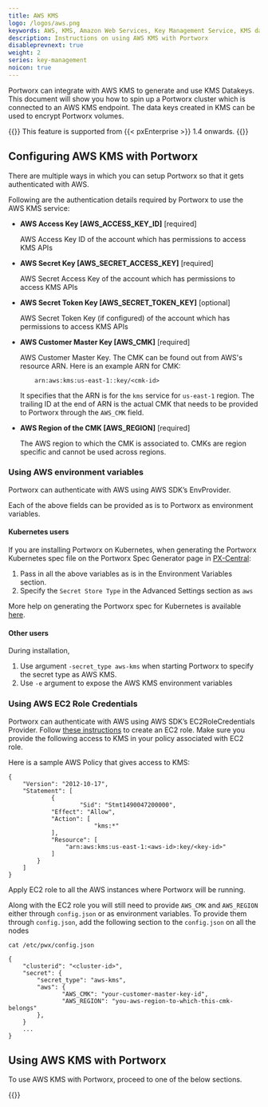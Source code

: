 ```yaml
---
title: AWS KMS
logo: /logos/aws.png
keywords: AWS, KMS, Amazon Web Services, Key Management Service, KMS datakeys, Volume Encryption, Cloud Credentials
description: Instructions on using AWS KMS with Portworx
disableprevnext: true
weight: 2
series: key-management
noicon: true
---
```


Portworx can integrate with AWS KMS to generate and use KMS Datakeys. This document will show you how to spin up a Portworx cluster which is connected to an AWS KMS endpoint. The data keys created in KMS can be used to encrypt Portworx volumes.

{{<info>}}
This feature is supported from {{< pxEnterprise >}} 1.4 onwards.
{{</info>}}

## Configuring AWS KMS with Portworx

There are multiple ways in which you can setup Portworx so that it gets authenticated with AWS.

Following are the authentication details required by Portworx to use the AWS KMS service:

- **AWS Access Key [AWS_ACCESS_KEY_ID]** [required]

    AWS Access Key ID of the account which has permissions to access KMS APIs

- **AWS Secret Key [AWS_SECRET_ACCESS_KEY]** [required]

    AWS Secret Access Key of the account which has permissions to access KMS APIs

- **AWS Secret Token Key [AWS_SECRET_TOKEN_KEY]** [optional]

    AWS Secret Token Key (if configured) of the account which has permissions to access KMS APIs

- **AWS Customer Master Key [AWS_CMK]** [required]

    AWS Customer Master Key.
    The CMK can be found out from AWS's resource ARN. Here is an example ARN for CMK:
    ```
        arn:aws:kms:us-east-1::key/<cmk-id>
    ```
    It specifies that the ARN is for the `kms` service for `us-east-1` region.
    The trailing ID at the end of ARN is the actual CMK that needs to be provided to Portworx through the `AWS_CMK` field.

- **AWS Region of the CMK [AWS_REGION]**  [required]

    The AWS region to which the CMK is associated to. CMKs are region specific and cannot be used across regions.

### Using AWS environment variables

Portworx can authenticate with AWS using AWS SDK’s EnvProvider.

Each of the above fields can be provided as is to Portworx as environment variables.

#### Kubernetes users

If you are installing Portworx on Kubernetes, when generating the Portworx Kubernetes spec file on the Portworx Spec Generator page in [PX-Central](https://central.portworx.com):

1. Pass in all the above variables as is in the Environment Variables section.
2. Specify the `Secret Store Type` in the Advanced Settings section as `aws`

 More help on generating the Portworx spec for Kubernetes is available [here](/portworx-install-with-kubernetes).


#### Other users

During installation,

1. Use argument `-secret_type aws-kms` when starting Portworx to specify the secret type as AWS KMS.
2. Use `-e` argument to expose the AWS KMS environment variables


### Using AWS EC2 Role Credentials

Portworx can authenticate with AWS using AWS SDK’s EC2RoleCredentials Provider. Follow [these instructions](http://docs.aws.amazon.com/AWSEC2/latest/UserGuide/iam-roles-for-amazon-ec2.html) to create an EC2 role. Make sure you provide the following access to KMS in your policy associated with EC2 role.

Here is a sample AWS Policy that gives access to KMS:

```text
{
    "Version": "2012-10-17",
    "Statement": [
            {
	                "Sid": "Stmt1490047200000",
            "Effect": "Allow",
            "Action": [
	                    "kms:*"
            ],
            "Resource": [
                "arn:aws:kms:us-east-1:<aws-id>:key/<key-id>"
            ]
        }
    ]
}
```

Apply EC2 role to all the AWS instances where Portworx will be running.

Along with the EC2 role you will still need to provide `AWS_CMK` and `AWS_REGION` either through `config.json` or as environment variables. To provide them through `config.json`, add the following section to the `config.json` on all the nodes

```text
cat /etc/pwx/config.json
```

```output
{
    "clusterid": "<cluster-id>",
    "secret": {
        "secret_type": "aws-kms",
        "aws": {
               "AWS_CMK": "your-customer-master-key-id",
               "AWS_REGION": "you-aws-region-to-which-this-cmk-belongs"
        },
    }
    ...
}
```

## Using AWS KMS with Portworx

To use AWS KMS with Portworx, proceed to one of the below sections.

{{<homelist series="aws-secret-uses">}}
